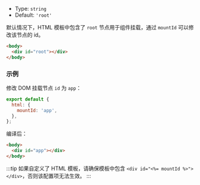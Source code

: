 - Type: `string`
- Default: `'root'`

默认情况下，HTML 模板中包含了 `root` 节点用于组件挂载，通过 `mountId` 可以修改该节点的 id。

```html
<body>
  <div id="root"></div>
</body>
```

### 示例

修改 DOM 挂载节点 `id` 为 `app`：

```js
export default {
  html: {
    mountId: 'app',
  },
};
```

编译后：

```html
<body>
  <div id="app"></div>
</body>
```

:::tip
如果自定义了 HTML 模板，请确保模板中包含 `<div id="<%= mountId %>"></div>`，否则该配置项无法生效。
:::
